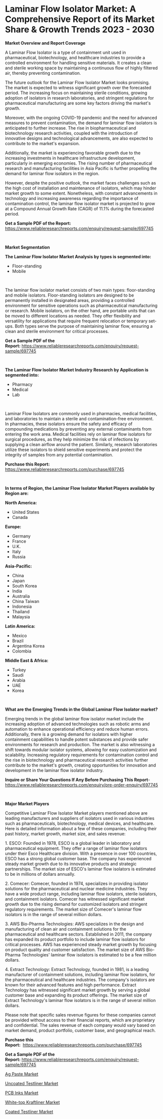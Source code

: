 <p><h1>Laminar Flow Isolator Market: A Comprehensive Report of its Market Share & Growth Trends 2023 - 2030</h1></p><p><strong>Market Overview and Report Coverage</strong></p>
<p><p>A Laminar Flow Isolator is a type of containment unit used in pharmaceutical, biotechnology, and healthcare industries to provide a controlled environment for handling sensitive materials. It creates a clean and sterile working space by maintaining a continuous flow of highly filtered air, thereby preventing contamination.</p><p>The future outlook for the Laminar Flow Isolator Market looks promising. The market is expected to witness significant growth over the forecasted period. The increasing focus on maintaining sterile conditions, growing adoption of isolators in research laboratories, and stringent regulations for pharmaceutical manufacturing are some key factors driving the market's growth.</p><p>Moreover, with the ongoing COVID-19 pandemic and the need for advanced measures to prevent contamination, the demand for laminar flow isolators is anticipated to further increase. The rise in biopharmaceutical and biotechnology research activities, coupled with the introduction of innovative designs and technological advancements, are also expected to contribute to the market's expansion.</p><p>Additionally, the market is experiencing favorable growth due to the increasing investments in healthcare infrastructure development, particularly in emerging economies. The rising number of pharmaceutical research and manufacturing facilities in Asia Pacific is further propelling the demand for laminar flow isolators in the region.</p><p>However, despite the positive outlook, the market faces challenges such as the high cost of installation and maintenance of isolators, which may hinder market growth to some extent. Nonetheless, with constant advancements in technology and increasing awareness regarding the importance of contamination control, the laminar flow isolator market is projected to grow at a Compound Annual Growth Rate (CAGR) of 11.1% during the forecasted period.</p></p>
<p><strong>Get a Sample PDF of the Report:</strong> <a href="https://www.reliableresearchreports.com/enquiry/request-sample/697745">https://www.reliableresearchreports.com/enquiry/request-sample/697745</a></p>
<p>&nbsp;</p>
<p><strong>Market Segmentation</strong></p>
<p><strong>The Laminar Flow Isolator Market Analysis by types is segmented into:</strong></p>
<p><ul><li>Floor-standing</li><li>Mobile</li></ul></p>
<p>&nbsp;</p>
<p><p>The laminar flow isolator market consists of two main types: floor-standing and mobile isolators. Floor-standing isolators are designed to be permanently installed in designated areas, providing a controlled environment for sensitive operations such as pharmaceutical manufacturing or research. Mobile isolators, on the other hand, are portable units that can be moved to different locations as needed. They offer flexibility and versatility for applications that require frequent relocation or temporary set-ups. Both types serve the purpose of maintaining laminar flow, ensuring a clean and sterile environment for critical processes.</p></p>
<p><strong>Get a Sample PDF of the Report:</strong>&nbsp;<a href="https://www.reliableresearchreports.com/enquiry/request-sample/697745">https://www.reliableresearchreports.com/enquiry/request-sample/697745</a></p>
<p>&nbsp;</p>
<p><strong>The Laminar Flow Isolator Market Industry Research by Application is segmented into:</strong></p>
<p><ul><li>Pharmacy</li><li>Medical</li><li>Lab</li></ul></p>
<p>&nbsp;</p>
<p><p>Laminar Flow Isolators are commonly used in pharmacies, medical facilities, and laboratories to maintain a sterile and contamination-free environment. In pharmacies, these isolators ensure the safety and efficacy of compounding medications by preventing any external contaminants from entering the work area. Medical facilities rely on laminar flow isolators for surgical procedures, as they help minimize the risk of infections by supplying a clean airflow around the patient. Similarly, research laboratories utilize these isolators to shield sensitive experiments and protect the integrity of samples from any potential contamination.</p></p>
<p><strong>Purchase this Report:</strong>&nbsp; <a href="https://www.reliableresearchreports.com/purchase/697745">https://www.reliableresearchreports.com/purchase/697745</a></p>
<p>&nbsp;</p>
<p><strong>In terms of Region, the Laminar Flow Isolator Market Players available by Region are:</strong></p>
<p>
    <p> <strong> North America: </strong>
        <ul>
            <li>United States</li>
            <li>Canada</li>
        </ul>
        </p> 
    <p> <strong> Europe: </strong>
        <ul>
            <li>Germany</li>
            <li>France</li>
            <li>U.K.</li>
            <li>Italy</li>
            <li>Russia</li>
        </ul>
        </p> 
    <p> <strong> Asia-Pacific: </strong>
        <ul>
            <li>China</li>
            <li>Japan</li>
            <li>South Korea</li>
            <li>India</li>
            <li>Australia</li>
            <li>China Taiwan</li>
            <li>Indonesia</li>
            <li>Thailand</li>
            <li>Malaysia</li>
        </ul>
        </p> 
    <p> <strong> Latin America: </strong>
        <ul>
            <li>Mexico</li>
            <li>Brazil</li>
            <li>Argentina Korea</li>
            <li>Colombia</li>
        </ul>
        </p> 
    <p> <strong> Middle East & Africa: </strong>
        <ul>
            <li>Turkey</li>
            <li>Saudi</li>
            <li>Arabia</li>
            <li>UAE</li>
            <li>Korea</li>
        </ul>
    </p>
    </p>
<p>&nbsp;</p>
<p><strong>What are the Emerging Trends in the Global Laminar Flow Isolator market?</strong></p>
<p><p>Emerging trends in the global laminar flow isolator market include the increasing adoption of advanced technologies such as robotic arms and automation to enhance operational efficiency and reduce human errors. Additionally, there is a growing demand for isolators with higher containment capabilities to handle potent substances and provide safer environments for research and production. The market is also witnessing a shift towards modular isolator systems, allowing for easy customization and scalability. Increasing regulatory requirements for contamination control and the rise in biotechnology and pharmaceutical research activities further contribute to the market's growth, creating opportunities for innovation and development in the laminar flow isolator industry.</p></p>
<p><strong>Inquire or Share Your Questions If Any Before Purchasing This Report</strong>- <a href="https://www.reliableresearchreports.com/enquiry/pre-order-enquiry/697745">https://www.reliableresearchreports.com/enquiry/pre-order-enquiry/697745</a></p>
<p>&nbsp;</p>
<p><strong>Major Market Players</strong></p>
<p><p>Competitive Laminar Flow Isolator Market players mentioned above are leading manufacturers and suppliers of isolators used in various industries such as pharmaceuticals, biotechnology, medical devices, and healthcare. Here is detailed information about a few of these companies, including their past history, market growth, market size, and sales revenue:</p><p>1. ESCO: Founded in 1978, ESCO is a global leader in laboratory and pharmaceutical equipment. They offer a range of laminar flow isolators under their Esco Healthcare division. With a presence in over 100 countries, ESCO has a strong global customer base. The company has experienced steady market growth due to its innovative products and strategic partnerships. The market size of ESCO's laminar flow isolators is estimated to be in millions of dollars annually.</p><p>2. Comecer: Comecer, founded in 1974, specializes in providing isolator solutions for the pharmaceutical and nuclear medicine industries. They have a wide product range, including laminar flow isolators, sterile isolators, and containment isolators. Comecer has witnessed significant market growth due to the rising demand for customized isolators and stringent regulatory requirements. The market size of Comecer's laminar flow isolators is in the range of several million dollars.</p><p>3. AWS Bio-Pharma Technologies: AWS specializes in the design and manufacturing of clean air and containment solutions for the pharmaceutical and healthcare sectors. Established in 2011, the company has expanded its product portfolio to include laminar flow isolators for critical processes. AWS has experienced steady market growth by focusing on product quality and customer satisfaction. The market size of AWS Bio-Pharma Technologies' laminar flow isolators is estimated to be a few million dollars.</p><p>4. Extract Technology: Extract Technology, founded in 1981, is a leading manufacturer of containment solutions, including laminar flow isolators, for the pharmaceutical and healthcare industries. The company's isolators are known for their advanced features and high performance. Extract Technology has witnessed significant market growth by serving a global customer base and expanding its product offerings. The market size of Extract Technology's laminar flow isolators is in the range of several million dollars.</p><p>Please note that specific sales revenue figures for these companies cannot be provided without access to their financial reports, which are proprietary and confidential. The sales revenue of each company would vary based on market demand, product portfolio, customer base, and geographical reach.</p></p>
<p><strong>Purchase this Report:</strong>&nbsp;&nbsp;<a href="https://www.reliableresearchreports.com/purchase/697745">https://www.reliableresearchreports.com/purchase/697745</a></p>
<p></p>
<p><strong>Get a Sample PDF of the Report:</strong>&nbsp;<a href="https://www.reliableresearchreports.com/enquiry/request-sample/697745">https://www.reliableresearchreports.com/enquiry/request-sample/697745</a></p>
<p><p><a href="https://medium.com/@adeafrashri2022/ag-paste-market-size-growth-forecast-2023-2030-1c803d658c23">Ag Paste Market</a></p><p><a href="https://www.linkedin.com/pulse/uncoated-testliner-market-size-2023-2030-global-industrial/">Uncoated Testliner Market</a></p><p><a href="https://medium.com/@yjwzfixtb68151/pcb-inks-market-size-growth-forecast-2023-2030-9ea3dc9e977a">PCB Inks Market</a></p><p><a href="https://www.linkedin.com/pulse/decoding-white-top-kraftliner-market-deep-dive-latest/">White-top Kraftliner Market</a></p><p><a href="https://www.linkedin.com/pulse/decoding-coated-testliner-market-deep-dive-latest-trends/">Coated Testliner Market</a></p></p>